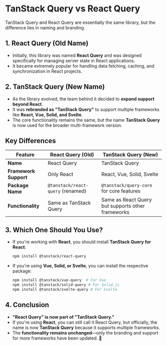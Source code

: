 # TanStack Query vs React Query

TanStack Query and React Query are essentially the same library, but the difference lies in naming and branding.

## 1. React Query (Old Name)
- Initially, this library was named **React Query** and was designed specifically for managing server state in React applications.
- It became extremely popular for handling data fetching, caching, and synchronization in React projects.

## 2. TanStack Query (New Name)
- As the library evolved, the team behind it decided to **expand support beyond React**.
- It was **rebranded as "TanStack Query"** to support multiple frameworks like **React, Vue, Solid, and Svelte**.
- The core functionality remains the same, but the name **TanStack Query** is now used for the broader multi-framework version.

## Key Differences

| Feature          | React Query (Old) | TanStack Query (New) |
|-----------------|------------------|----------------------|
| **Name**        | React Query       | TanStack Query      |
| **Framework Support** | Only React | React, Vue, Solid, Svelte |
| **Package Name** | `@tanstack/react-query` (renamed) | `@tanstack/query-core` for core features |
| **Functionality** | Same as TanStack Query | Same as React Query but supports other frameworks |

## 3. Which One Should You Use?
- If you're working with **React**, you should install **TanStack Query for React**:
  ```bash
  npm install @tanstack/react-query
  ```
- If you're using **Vue, Solid, or Svelte**, you can install the respective package:
  ```bash
  npm install @tanstack/vue-query  # For Vue
  npm install @tanstack/solid-query # For Solid.js
  npm install @tanstack/svelte-query # For Svelte
  ```

## 4. Conclusion
- **"React Query" is now part of "TanStack Query."**
- If you're using **React**, you can still call it React Query, but officially, the name is now **TanStack Query** because it supports multiple frameworks.
- The **functionality remains unchanged**—only the branding and support for more frameworks have been updated. 🚀
